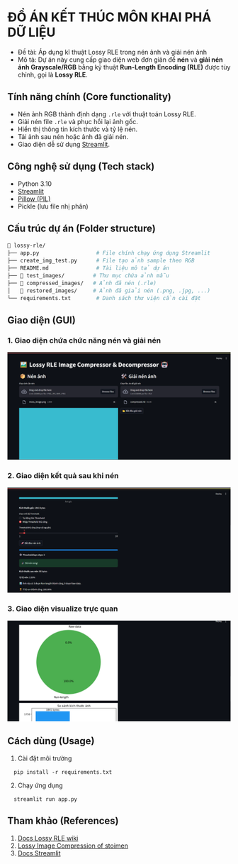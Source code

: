 # ĐỒ ÁN KẾT THÚC MÔN KHAI PHÁ DỮ LIỆU

- Đề tài: Áp dụng kĩ thuật Lossy RLE trong nén ảnh và giải nén ảnh
- Mô tả: Dự án này cung cấp giao diện web đơn giản để **nén** và **giải nén ảnh Grayscale/RGB** bằng kỹ thuật **Run-Length Encoding (RLE)** được tùy chỉnh, gọi là **Lossy RLE**.

## Tính năng chính (Core functionality)

- Nén ảnh RGB thành định dạng `.rle` với thuật toán Lossy RLE.
- Giải nén file `.rle` và phục hồi lại ảnh gốc.
- Hiển thị thông tin kích thước và tỷ lệ nén.
- Tải ảnh sau nén hoặc ảnh đã giải nén.
- Giao diện dễ sử dụng [Streamlit](https://streamlit.io/).

## Công nghệ sử dụng (Tech stack)

- Python 3.10
- [Streamlit](https://streamlit.io/)
- [Pillow (PIL)](https://pillow.readthedocs.io/en/stable/)
- Pickle (lưu file nhị phân)

## Cấu trúc dự án (Folder structure)

```bash
📂 lossy-rle/
├── app.py                  # File chính chạy ứng dụng Streamlit
├── create_img_test.py      # File tạo ảnh sample theo RGB
├── README.md               # Tài liệu mô tả dự án
├── 📁 test_images/         # Thư mục chứa ảnh mẫu
├── 📁 compressed_images/   # Ảnh đã nén (.rle)
│   📁 restored_images/     # Ảnh đã giải nén (.png, .jpg, ...)
└── requirements.txt        # Danh sách thư viện cần cài đặt
```

## Giao diện (GUI)
### 1. Giao diện chứa chức năng nén và giải nén
![](test_images/projects/1.png)

### 2. Giao diện kết quả sau khi nén
![](test_images/projects/2.png)

### 3. Giao diện visualize trực quan
![](test_images/projects/3.png)

## Cách dùng (Usage)

1. Cài đặt môi trường
```
  pip install -r requirements.txt
```
2. Chạy ứng dụng
```
  streamlit run app.py
```
## Tham khảo (References)
1. [Docs Lossy RLE wiki](https://en.wikipedia.org/wiki/Run-length_encoding)
2. [Lossy Image Compression of stoimen](http://stoimen.com/2012/05/03/computer-algorithms-lossy-image-compression-with-run-length-encoding/)
3. [Docs Streamlit](https://docs.streamlit.io/)